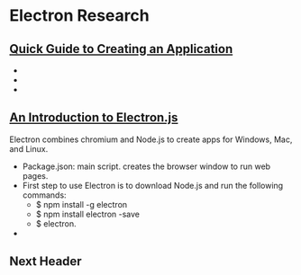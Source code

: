 # Electron Research

## [Quick Guide to Creating an Application](https://www.electronforge.io/)
-
-
-

## [An Introduction to Electron.js](https://www.youtube.com/watch?v=mr9Mtm_TRpw)
Electron combines chromium and Node.js to create apps for Windows, Mac, and Linux. 
- Package.json: main script. creates the browser window to run web pages.
- First step to use Electron is to download Node.js and run the following commands:
  - $ npm install -g electron
  - $ npm install electron -save
  - $ electron.
-


## Next Header


